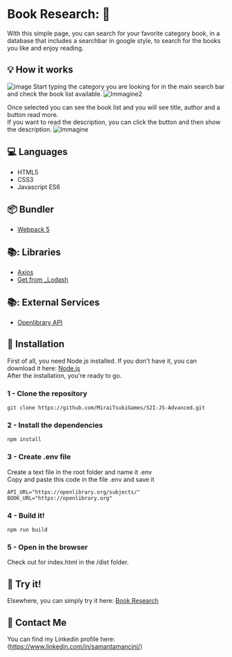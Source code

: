 # Book Research: 📖

With this simple page, you can search for your favorite category book, in a database that includes a searchbar in google style, to search for the books you like and enjoy reading.

## :bulb: How it works

![image](https://github.com/MiraiTsukiGames/S2I-JS-Advanced/assets/118011618/993da829-bf2d-4d20-b583-30f87903371e)
Start typing the category you are looking for in the main search bar and check the book list available.
![Immagine2](https://github.com/MiraiTsukiGames/S2I-JS-Advanced/assets/118011618/c6a3f795-9d6f-4ce1-8fc2-2f216bafc4e2)

Once selected you can see the book list and you will see title, author and a button read more.<br>
If you want to read the description, you can click the button and then show the description.
![Immagine](https://github.com/MiraiTsukiGames/S2I-JS-Advanced/assets/118011618/7de52258-88e4-43aa-8b83-f9a4cfa5ec3c)

## :computer: Languages

- HTML5
- CSS3
- Javascript ES6

## :package: Bundler

- [Webpack 5](https://webpack.js.org/)

## 📚: Libraries

- [Axios](https://axios-http.com)
- [Get from _Lodash](https://lodash.com)

## 📚: External Services

- [Openlibrary API](https://openlibrary.org/developers/api)

## :floppy_disk: Installation

First of all, you need Node.js installed.
If you don't have it, you can download it here:
[Node.js](https://nodejs.org/it/download/)<br>
After the installation, you're ready to go.

### 1 - Clone the repository

`git clone https://github.com/MiraiTsukiGames/S2I-JS-Advanced.git`

### 2 - Install the dependencies

`npm install`

### 3 - Create .env file

Create a text file in the root folder and name it .env <br>
Copy and paste this code in the file .env and save it<br>

`API_URL="https://openlibrary.org/subjects/"`<br>
`BOOK_URL="https://openlibrary.org"`

### 4 - Build it!

`npm run build`

### 5 - Open in the browser

Check out for index.html in the /dist folder.

## 📱 Try it!

Elsewhere, you can simply try it here:
[Book Research](https://bookresearch.netlify.app/)

## :e-mail: Contact Me

You can find my Linkedin profile here: (https://www.linkedin.com/in/samantamancini/)
